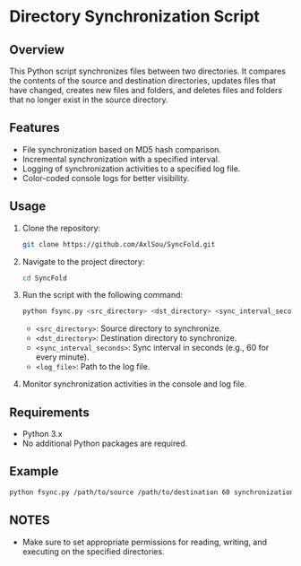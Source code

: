 # Directory Synchronization Script

## Overview

This Python script synchronizes files between two directories. It compares the contents of the source and destination directories, updates files that have changed, creates new files and folders, and deletes files and folders that no longer exist in the source directory.

## Features

- File synchronization based on MD5 hash comparison.
- Incremental synchronization with a specified interval.
- Logging of synchronization activities to a specified log file.
- Color-coded console logs for better visibility.

## Usage

1. Clone the repository:

    ```bash
    git clone https://github.com/AxlSou/SyncFold.git
    ```

2. Navigate to the project directory:

    ```bash
    cd SyncFold
    ```

3. Run the script with the following command:

    ```bash
    python fsync.py <src_directory> <dst_directory> <sync_interval_seconds> <log_file>
    ```

    - `<src_directory>`: Source directory to synchronize.
    - `<dst_directory>`: Destination directory to synchronize.
    - `<sync_interval_seconds>`: Sync interval in seconds (e.g., 60 for every minute).
    - `<log_file>`: Path to the log file.

4. Monitor synchronization activities in the console and log file.

## Requirements

- Python 3.x
- No additional Python packages are required.

## Example

```bash
python fsync.py /path/to/source /path/to/destination 60 synchronization.log
```

## NOTES
- Make sure to set appropriate permissions for reading, writing, and executing on the specified directories.